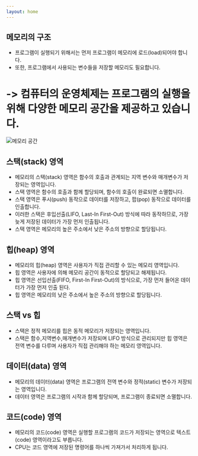 ```yaml
---
layout: home
---
```


## 메모리의 구조
- 프로그램이 실행되기 위해서는 먼저 프로그램이 메모리에 로드(load)되어야 합니다.
- 또한, 프로그램에서 사용되는 변수들을 저장할 메모리도 필요합니다.
# -> 컴퓨터의 운영체제는 프로그램의 실행을 위해 다양한 메모리 공간을 제공하고 있습니다.

![메모리 공간](http://www.tcpschool.com/lectures/img_c_memory_structure.png)

## 스택(stack) 영역
- 메모리의 스택(stack) 영역은 함수의 호출과 관계되는 지역 변수와 매개변수가 저장되는 영역입니다.
- 스택 영역은 함수의 호출과 함께 할당되며, 함수의 호출이 완료되면 소멸합니다.
- 스택 영역은 푸시(push) 동작으로 데이터를 저장하고, 팝(pop) 동작으로 데이터를 인출합니다.
- 이러한 스택은 후입선출(LIFO, Last-In First-Out) 방식에 따라 동작하므로, 가장 늦게 저장된 데이터가 가장 먼저 인출됩니다.
- 스택 영역은 메모리의 높은 주소에서 낮은 주소의 방향으로 할당됩니다.

## 힙(heap) 영역
- 메모리의 힙(heap) 영역은 사용자가 직접 관리할 수 있는 메모리 영역입니다.
- 힙 영역은 사용자에 의해 메모리 공간이 동적으로 할당되고 해제됩니다.
- 힙 영역은 선입선출(FIFO, First-In First-Out)의 방식으로, 가장 먼저 들어온 데이터가 가장 먼저 인출 된다.
- 힙 영역은 메모리의 낮은 주소에서 높은 주소의 방향으로 할당됩니다.

## 스택 vs 힙
- 스택은 정적 메모리를 힙은 동적 메모리가 저장되는 영역입니다.
- 스택은 함수,지역변수,매개변수가 저장되며 LIFO 방식으로 관리되지만 힙 영역은 전역 변수를 다루며 사용자가 직접 관리해야 하는 메모리 영역입니다.

## 데이터(data) 영역
- 메모리의 데이터(data) 영역은 프로그램의 전역 변수와 정적(static) 변수가 저장되는 영역입니다.
- 데이터 영역은 프로그램의 시작과 함께 할당되며, 프로그램이 종료되면 소멸합니다.

## 코드(code) 영역
- 메모리의 코드(code) 영역은 실행할 프로그램의 코드가 저장되는 영역으로 텍스트(code) 영역이라고도 부릅니다.
- CPU는 코드 영역에 저장된 명령어를 하나씩 가져가서 처리하게 됩니다.










